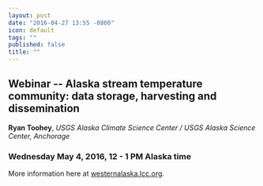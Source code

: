 ```yaml
---
layout: post
date: "2016-04-27 13:55 -0800"
icon: default
tags: ""
published: false
title: ""
---
```

## Webinar -- Alaska stream temperature community: data storage, harvesting and dissemination
**Ryan Toohey**, _USGS Alaska Climate Science Center / USGS Alaska Science Center, Anchorage_
### Wednesday May 4, 2016, 12 - 1 PM Alaska time
More information here at [westernalaska.lcc.org](https://westernalaskalcc.org/projects/SitePages/webinars.aspx).
